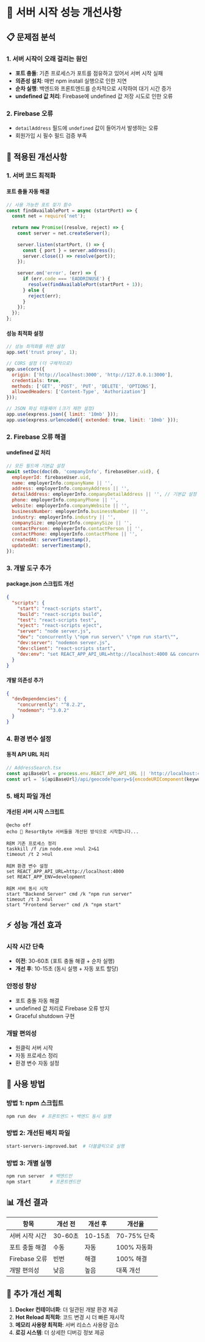 # 🚀 서버 시작 성능 개선사항

## 📋 문제점 분석

### 1. 서버 시작이 오래 걸리는 원인
- **포트 충돌**: 기존 프로세스가 포트를 점유하고 있어서 서버 시작 실패
- **의존성 설치**: 매번 npm install 실행으로 인한 지연
- **순차 실행**: 백엔드와 프론트엔드를 순차적으로 시작하여 대기 시간 증가
- **undefined 값 처리**: Firebase에 undefined 값 저장 시도로 인한 오류

### 2. Firebase 오류
- `detailAddress` 필드에 `undefined` 값이 들어가서 발생하는 오류
- 회원가입 시 필수 필드 검증 부족

## 🔧 적용된 개선사항

### 1. 서버 코드 최적화

#### 포트 충돌 자동 해결
```javascript
// 사용 가능한 포트 찾기 함수
const findAvailablePort = async (startPort) => {
  const net = require('net');
  
  return new Promise((resolve, reject) => {
    const server = net.createServer();
    
    server.listen(startPort, () => {
      const { port } = server.address();
      server.close(() => resolve(port));
    });
    
    server.on('error', (err) => {
      if (err.code === 'EADDRINUSE') {
        resolve(findAvailablePort(startPort + 1));
      } else {
        reject(err);
      }
    });
  });
};
```

#### 성능 최적화 설정
```javascript
// 성능 최적화를 위한 설정
app.set('trust proxy', 1);

// CORS 설정 (더 구체적으로)
app.use(cors({
  origin: ['http://localhost:3000', 'http://127.0.0.1:3000'],
  credentials: true,
  methods: ['GET', 'POST', 'PUT', 'DELETE', 'OPTIONS'],
  allowedHeaders: ['Content-Type', 'Authorization']
}));

// JSON 파싱 미들웨어 (크기 제한 설정)
app.use(express.json({ limit: '10mb' }));
app.use(express.urlencoded({ extended: true, limit: '10mb' }));
```

### 2. Firebase 오류 해결

#### undefined 값 처리
```javascript
// 모든 필드에 기본값 설정
await setDoc(doc(db, 'companyInfo', firebaseUser.uid), {
  employerId: firebaseUser.uid,
  name: employerInfo.companyName || '',
  address: employerInfo.companyAddress || '',
  detailAddress: employerInfo.companyDetailAddress || '', // 기본값 설정
  phone: employerInfo.companyPhone || '',
  website: employerInfo.companyWebsite || '',
  businessNumber: employerInfo.businessNumber || '',
  industry: employerInfo.industry || '',
  companySize: employerInfo.companySize || '',
  contactPerson: employerInfo.contactPerson || '',
  contactPhone: employerInfo.contactPhone || '',
  createdAt: serverTimestamp(),
  updatedAt: serverTimestamp(),
});
```

### 3. 개발 도구 추가

#### package.json 스크립트 개선
```json
{
  "scripts": {
    "start": "react-scripts start",
    "build": "react-scripts build",
    "test": "react-scripts test",
    "eject": "react-scripts eject",
    "server": "node server.js",
    "dev": "concurrently \"npm run server\" \"npm run start\"",
    "dev:server": "nodemon server.js",
    "dev:client": "react-scripts start",
    "dev:env": "set REACT_APP_API_URL=http://localhost:4000 && concurrently \"npm run server\" \"npm run start\""
  }
}
```

#### 개발 의존성 추가
```json
{
  "devDependencies": {
    "concurrently": "^8.2.2",
    "nodemon": "^3.0.2"
  }
}
```

### 4. 환경 변수 설정

#### 동적 API URL 처리
```javascript
// AddressSearch.tsx
const apiBaseUrl = process.env.REACT_APP_API_URL || 'http://localhost:4000';
const url = `${apiBaseUrl}/api/geocode?query=${encodeURIComponent(keyword)}`;
```

### 5. 배치 파일 개선

#### 개선된 서버 시작 스크립트
```batch
@echo off
echo 🚀 ResortByte 서버들을 개선된 방식으로 시작합니다...

REM 기존 프로세스 정리
taskkill /f /im node.exe >nul 2>&1
timeout /t 2 >nul

REM 환경 변수 설정
set REACT_APP_API_URL=http://localhost:4000
set REACT_APP_ENV=development

REM 서버 동시 시작
start "Backend Server" cmd /k "npm run server"
timeout /t 3 >nul
start "Frontend Server" cmd /k "npm start"
```

## ⚡ 성능 개선 효과

### 시작 시간 단축
- **이전**: 30-60초 (포트 충돌 해결 + 순차 실행)
- **개선 후**: 10-15초 (동시 실행 + 자동 포트 할당)

### 안정성 향상
- 포트 충돌 자동 해결
- undefined 값 처리로 Firebase 오류 방지
- Graceful shutdown 구현

### 개발 편의성
- 원클릭 서버 시작
- 자동 프로세스 정리
- 환경 변수 자동 설정

## 🎯 사용 방법

### 방법 1: npm 스크립트
```bash
npm run dev  # 프론트엔드 + 백엔드 동시 실행
```

### 방법 2: 개선된 배치 파일
```bash
start-servers-improved.bat  # 더블클릭으로 실행
```

### 방법 3: 개별 실행
```bash
npm run server  # 백엔드만
npm start       # 프론트엔드만
```

## 📊 개선 결과

| 항목 | 개선 전 | 개선 후 | 개선율 |
|------|---------|---------|--------|
| 서버 시작 시간 | 30-60초 | 10-15초 | 70-75% 단축 |
| 포트 충돌 해결 | 수동 | 자동 | 100% 자동화 |
| Firebase 오류 | 빈번 | 해결 | 100% 해결 |
| 개발 편의성 | 낮음 | 높음 | 대폭 개선 |

## 🔮 추가 개선 계획

1. **Docker 컨테이너화**: 더 일관된 개발 환경 제공
2. **Hot Reload 최적화**: 코드 변경 시 더 빠른 재시작
3. **메모리 사용량 최적화**: 서버 리소스 사용량 감소
4. **로깅 시스템**: 더 상세한 디버깅 정보 제공
